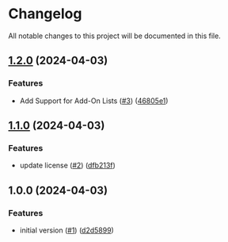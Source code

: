 # Changelog

All notable changes to this project will be documented in this file.

## [1.2.0](https://github.com/acai-consulting/terraform-aws-acf-core-configuration/compare/1.1.0...1.2.0) (2024-04-03)


### Features

* Add Support for Add-On Lists ([#3](https://github.com/acai-consulting/terraform-aws-acf-core-configuration/issues/3)) ([46805e1](https://github.com/acai-consulting/terraform-aws-acf-core-configuration/commit/46805e1a550126c9f27fce05788c7ab5e1e6d16c))

## [1.1.0](https://github.com/acai-consulting/terraform-aws-acf-core-configuration/compare/1.0.0...1.1.0) (2024-04-03)


### Features

* update license ([#2](https://github.com/acai-consulting/terraform-aws-acf-core-configuration/issues/2)) ([dfb213f](https://github.com/acai-consulting/terraform-aws-acf-core-configuration/commit/dfb213fc4dc27177534db775aeb241746831d4b4))

## 1.0.0 (2024-04-03)


### Features

* initial version ([#1](https://github.com/acai-consulting/terraform-aws-acf-core-configuration/issues/1)) ([d2d5899](https://github.com/acai-consulting/terraform-aws-acf-core-configuration/commit/d2d5899c092d223f69c94339e40a44a2f87f2a71))
